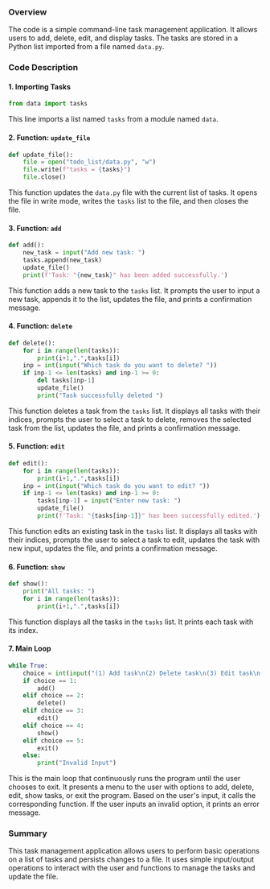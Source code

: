 ### Overview
The code is a simple command-line task management application. It allows users to add, delete, edit, and display tasks. The tasks are stored in a Python list imported from a file named `data.py`.

### Code Description

#### 1. Importing Tasks
```python
from data import tasks
```
This line imports a list named `tasks` from a module named `data`.

#### 2. Function: `update_file`
```python
def update_file():
    file = open("todo_list/data.py", "w")
    file.write(f"tasks = {tasks}")
    file.close()
```
This function updates the `data.py` file with the current list of tasks. It opens the file in write mode, writes the `tasks` list to the file, and then closes the file.

#### 3. Function: `add`
```python
def add():
    new_task = input("Add new task: ")
    tasks.append(new_task)
    update_file()
    print(f'Task: "{new_task}" has been added successfully.')
```
This function adds a new task to the `tasks` list. It prompts the user to input a new task, appends it to the list, updates the file, and prints a confirmation message.

#### 4. Function: `delete`
```python
def delete():
    for i in range(len(tasks)):
        print(i+1,".",tasks[i])
    inp = int(input("Which task do you want to delete? "))
    if inp-1 <= len(tasks) and inp-1 >= 0:
        del tasks[inp-1]
        update_file()
        print("Task successfully deleted ")
```
This function deletes a task from the `tasks` list. It displays all tasks with their indices, prompts the user to select a task to delete, removes the selected task from the list, updates the file, and prints a confirmation message.

#### 5. Function: `edit`
```python
def edit():
    for i in range(len(tasks)):
        print(i+1,".",tasks[i])
    inp = int(input("Which task do you want to edit? "))
    if inp-1 <= len(tasks) and inp-1 >= 0:
        tasks[inp-1] = input("Enter new task: ")
        update_file()
        print(f'Task: "{tasks[inp-1]}" has been successfully edited.')
```
This function edits an existing task in the `tasks` list. It displays all tasks with their indices, prompts the user to select a task to edit, updates the task with new input, updates the file, and prints a confirmation message.

#### 6. Function: `show`
```python
def show():
    print("All tasks: ")
    for i in range(len(tasks)):
        print(i+1,".",tasks[i])
```
This function displays all the tasks in the `tasks` list. It prints each task with its index.

#### 7. Main Loop
```python
while True:
    choice = int(input("(1) Add task\n(2) Delete task\n(3) Edit task\n(4) Show tasks\n(5) Exit\n"))
    if choice == 1:
        add()
    elif choice == 2:
        delete()
    elif choice == 3:
        edit()
    elif choice == 4:
        show()
    elif choice == 5:
        exit()
    else:
        print("Invalid Input")
```
This is the main loop that continuously runs the program until the user chooses to exit. It presents a menu to the user with options to add, delete, edit, show tasks, or exit the program. Based on the user's input, it calls the corresponding function. If the user inputs an invalid option, it prints an error message.

### Summary
This task management application allows users to perform basic operations on a list of tasks and persists changes to a file. It uses simple input/output operations to interact with the user and functions to manage the tasks and update the file.
